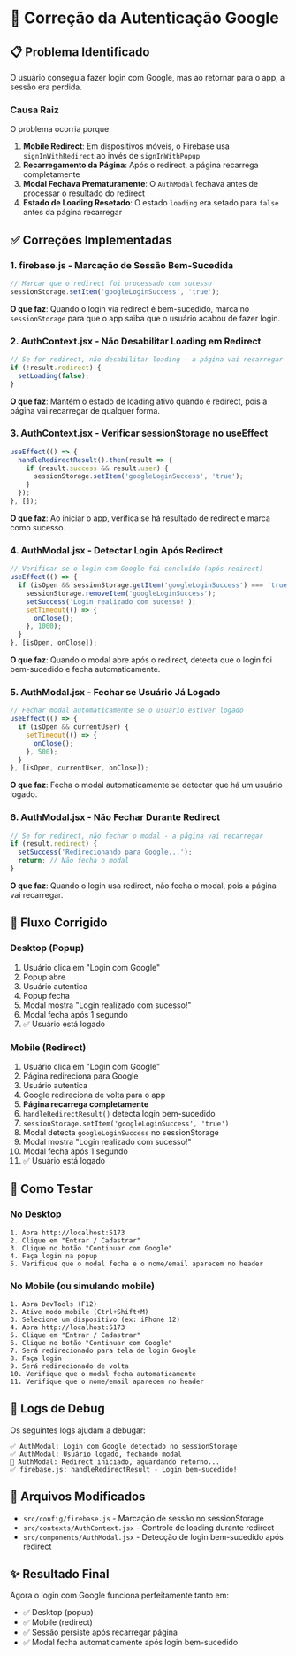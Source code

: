 # 🔐 Correção da Autenticação Google

## 📋 Problema Identificado

O usuário conseguia fazer login com Google, mas ao retornar para o app, a sessão era perdida.

### Causa Raiz

O problema ocorria porque:

1. **Mobile Redirect**: Em dispositivos móveis, o Firebase usa `signInWithRedirect` ao invés de `signInWithPopup`
2. **Recarregamento da Página**: Após o redirect, a página recarrega completamente
3. **Modal Fechava Prematuramente**: O `AuthModal` fechava antes de processar o resultado do redirect
4. **Estado de Loading Resetado**: O estado `loading` era setado para `false` antes da página recarregar

## ✅ Correções Implementadas

### 1. **firebase.js** - Marcação de Sessão Bem-Sucedida

```javascript
// Marcar que o redirect foi processado com sucesso
sessionStorage.setItem('googleLoginSuccess', 'true');
```

**O que faz**: Quando o login via redirect é bem-sucedido, marca no `sessionStorage` para que o app saiba que o usuário acabou de fazer login.

### 2. **AuthContext.jsx** - Não Desabilitar Loading em Redirect

```javascript
// Se for redirect, não desabilitar loading - a página vai recarregar
if (!result.redirect) {
  setLoading(false);
}
```

**O que faz**: Mantém o estado de loading ativo quando é redirect, pois a página vai recarregar de qualquer forma.

### 3. **AuthContext.jsx** - Verificar sessionStorage no useEffect

```javascript
useEffect(() => {
  handleRedirectResult().then(result => {
    if (result.success && result.user) {
      sessionStorage.setItem('googleLoginSuccess', 'true');
    }
  });
}, []);
```

**O que faz**: Ao iniciar o app, verifica se há resultado de redirect e marca como sucesso.

### 4. **AuthModal.jsx** - Detectar Login Após Redirect

```javascript
// Verificar se o login com Google foi concluído (após redirect)
useEffect(() => {
  if (isOpen && sessionStorage.getItem('googleLoginSuccess') === 'true') {
    sessionStorage.removeItem('googleLoginSuccess');
    setSuccess('Login realizado com sucesso!');
    setTimeout(() => {
      onClose();
    }, 1000);
  }
}, [isOpen, onClose]);
```

**O que faz**: Quando o modal abre após o redirect, detecta que o login foi bem-sucedido e fecha automaticamente.

### 5. **AuthModal.jsx** - Fechar se Usuário Já Logado

```javascript
// Fechar modal automaticamente se o usuário estiver logado
useEffect(() => {
  if (isOpen && currentUser) {
    setTimeout(() => {
      onClose();
    }, 500);
  }
}, [isOpen, currentUser, onClose]);
```

**O que faz**: Fecha o modal automaticamente se detectar que há um usuário logado.

### 6. **AuthModal.jsx** - Não Fechar Durante Redirect

```javascript
// Se for redirect, não fechar o modal - a página vai recarregar
if (result.redirect) {
  setSuccess('Redirecionando para Google...');
  return; // Não fecha o modal
}
```

**O que faz**: Quando o login usa redirect, não fecha o modal, pois a página vai recarregar.

## 🔄 Fluxo Corrigido

### Desktop (Popup)
1. Usuário clica em "Login com Google"
2. Popup abre
3. Usuário autentica
4. Popup fecha
5. Modal mostra "Login realizado com sucesso!"
6. Modal fecha após 1 segundo
7. ✅ Usuário está logado

### Mobile (Redirect)
1. Usuário clica em "Login com Google"
2. Página redireciona para Google
3. Usuário autentica
4. Google redireciona de volta para o app
5. **Página recarrega completamente**
6. `handleRedirectResult()` detecta login bem-sucedido
7. `sessionStorage.setItem('googleLoginSuccess', 'true')`
8. Modal detecta `googleLoginSuccess` no sessionStorage
9. Modal mostra "Login realizado com sucesso!"
10. Modal fecha após 1 segundo
11. ✅ Usuário está logado

## 🧪 Como Testar

### No Desktop
```
1. Abra http://localhost:5173
2. Clique em "Entrar / Cadastrar"
3. Clique no botão "Continuar com Google"
4. Faça login na popup
5. Verifique que o modal fecha e o nome/email aparecem no header
```

### No Mobile (ou simulando mobile)
```
1. Abra DevTools (F12)
2. Ative modo mobile (Ctrl+Shift+M)
3. Selecione um dispositivo (ex: iPhone 12)
4. Abra http://localhost:5173
5. Clique em "Entrar / Cadastrar"
6. Clique no botão "Continuar com Google"
7. Será redirecionado para tela de login Google
8. Faça login
9. Será redirecionado de volta
10. Verifique que o modal fecha automaticamente
11. Verifique que o nome/email aparecem no header
```

## 📝 Logs de Debug

Os seguintes logs ajudam a debugar:

```
✅ AuthModal: Login com Google detectado no sessionStorage
✅ AuthModal: Usuário logado, fechando modal
🔄 AuthModal: Redirect iniciado, aguardando retorno...
✅ firebase.js: handleRedirectResult - Login bem-sucedido!
```

## 🔧 Arquivos Modificados

- `src/config/firebase.js` - Marcação de sessão no sessionStorage
- `src/contexts/AuthContext.jsx` - Controle de loading durante redirect
- `src/components/AuthModal.jsx` - Detecção de login bem-sucedido após redirect

## ✨ Resultado Final

Agora o login com Google funciona perfeitamente tanto em:
- ✅ Desktop (popup)
- ✅ Mobile (redirect)
- ✅ Sessão persiste após recarregar página
- ✅ Modal fecha automaticamente após login bem-sucedido
